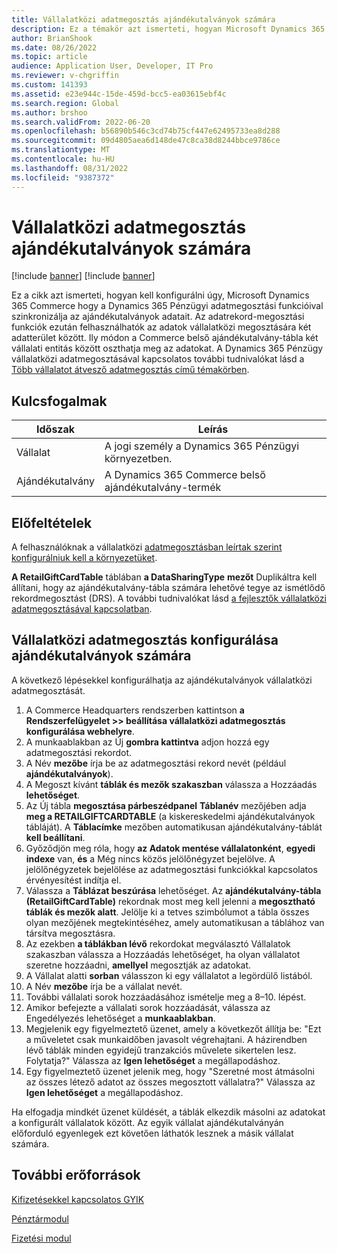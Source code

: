 ```yaml
---
title: Vállalatközi adatmegosztás ajándékutalványok számára
description: Ez a témakör azt ismerteti, hogyan Microsoft Dynamics 365 Commerce kell konfigurálni a Dynamics 365 Pénzügyi adatmegosztási funkció használatát az adatterületek között az ajándékutalvány-adatok szinkronizálására.
author: BrianShook
ms.date: 08/26/2022
ms.topic: article
audience: Application User, Developer, IT Pro
ms.reviewer: v-chgriffin
ms.custom: 141393
ms.assetid: e23e944c-15de-459d-bcc5-ea03615ebf4c
ms.search.region: Global
ms.author: brshoo
ms.search.validFrom: 2022-06-20
ms.openlocfilehash: b56890b546c3cd74b75cf447e62495733ea8d288
ms.sourcegitcommit: 09d4805aea6d148de47c8ca38d8244bbce9786ce
ms.translationtype: MT
ms.contentlocale: hu-HU
ms.lasthandoff: 08/31/2022
ms.locfileid: "9387372"
---
```

# <a name="cross-company-data-sharing-for-gift-cards"></a>Vállalatközi adatmegosztás ajándékutalványok számára

[!include [banner](../includes/banner.md)]
[!include [banner](../includes/preview-banner.md)]

Ez a cikk azt ismerteti, hogyan kell konfigurálni úgy, Microsoft Dynamics 365 Commerce hogy a Dynamics 365 Pénzügyi adatmegosztási funkcióival szinkronizálja az ajándékutalványok adatait. Az adatrekord-megosztási funkciók ezután felhasználhatók az adatok vállalatközi megosztására két adatterület között. Ily módon a Commerce belső ajándékutalvány-tábla két vállalati entitás között oszthatja meg az adatokat. A Dynamics 365 Pénzügy vállalatközi adatmegosztásával kapcsolatos további tudnivalókat lásd a [Több vállalatot átvesző adatmegosztás című témakörben](/dynamics365/fin-ops-core/dev-itpro/sysadmin/cross-company-data-sharing).

## <a name="key-terms"></a>Kulcsfogalmak

| Időszak | Leírás |
|---|---|
| Vállalat | A jogi személy a Dynamics 365 Pénzügyi környezetben. |
| Ajándékutalvány | A Dynamics 365 Commerce belső ajándékutalvány-termék |

## <a name="prerequisites"></a>Előfeltételek

A felhasználóknak a vállalatközi [adatmegosztásban leírtak szerint konfigurálniuk kell a környezetüket](/dynamics365/fin-ops-core/dev-itpro/sysadmin/cross-company-data-sharing).

**A RetailGiftCardTable** táblában **a DataSharingType** **mezőt** Duplikáltra kell állítani, hogy az ajándékutalvány-tábla számára lehetővé tegye az ismétlődő rekordmegosztást (DRS). A további tudnivalókat lásd [a fejlesztők vállalatközi adatmegosztásával kapcsolatban](/dynamics365/fin-ops-core/dev-itpro/sysadmin/drs-srs-dev).

## <a name="configure-cross-company-data-sharing-for-gift-cards"></a>Vállalatközi adatmegosztás konfigurálása ajándékutalványok számára

A következő lépésekkel konfigurálhatja az ajándékutalványok vállalatközi adatmegosztását.

1. A Commerce Headquarters rendszerben kattintson **a Rendszerfelügyelet \>\> beállítása vállalatközi adatmegosztás konfigurálása webhelyre**.
1. A munkaablakban az Új **gombra kattintva** adjon hozzá egy adatmegosztási rekordot.
1. A Név **mezőbe** írja be az adatmegosztási rekord nevét (például **ajándékutalványok**).
1. A Megoszt kívánt **táblák és mezők szakaszban** válassza a Hozzáadás **lehetőséget**.
1. Az Új tábla **megosztása párbeszédpanel** **Táblanév** mezőjében adja **meg a RETAILGIFTCARDTABLE** (a kiskereskedelmi ajándékutalványok tábláját). A **Táblacímke** mezőben automatikusan ajándékutalvány-táblát **kell beállítani**.
1. Győződjön meg róla, hogy **az Adatok mentése vállalatonként**, **egyedi indexe** van, **és** a Még nincs közös jelölőnégyzet bejelölve. A jelölőnégyzetek bejelölése az adatmegosztási funkciókkal kapcsolatos érvényesítést indítja el.
1. Válassza a **Táblázat beszúrása** lehetőséget. Az **ajándékutalvány-tábla (RetailGiftCardTable)** rekordnak most meg kell jelenni a **megosztható táblák és mezők alatt**. Jelölje ki a tetves szimbólumot a tábla összes olyan mezőjének megtekintéséhez, amely automatikusan a táblához van társítva megosztásra.
1. Az ezekben **a táblákban lévő** rekordokat megválasztó Vállalatok szakaszban válassza a Hozzáadás lehetőséget, ha olyan vállalatot szeretne hozzáadni, **amellyel** megosztják az adatokat.
1. A Vállalat alatti **sorban** válasszon ki egy vállalatot a legördülő listából.
1. A Név **mezőbe** írja be a vállalat nevét.
1. További vállalati sorok hozzáadásához ismételje meg a 8–10. lépést.
1. Amikor befejezte a vállalati sorok hozzáadását, válassza az Engedélyezés lehetőséget a **munkaablakban**.
1. Megjelenik egy figyelmeztető üzenet, amely a következőt állítja be: "Ezt a műveletet csak munkaidőben javasolt végrehajtani. A házirendben lévő táblák minden egyidejű tranzakciós művelete sikertelen lesz. Folytatja?" Válassza az **Igen lehetőséget** a megállapodáshoz.
1. Egy figyelmeztető üzenet jelenik meg, hogy "Szeretné most átmásolni az összes létező adatot az összes megosztott vállalatra?" Válassza az **Igen lehetőséget** a megállapodáshoz.

Ha elfogadja mindkét üzenet küldését, a táblák elkezdik másolni az adatokat a konfigurált vállalatok között. Az egyik vállalat ajándékutalványán előforduló egyenlegek ezt követően láthatók lesznek a másik vállalat számára.

## <a name="additional-resources"></a>További erőforrások

[Kifizetésekkel kapcsolatos GYIK](payments-retail.md)

[Pénztármodul](../add-checkout-module.md)

[Fizetési modul](../payment-module.md)
